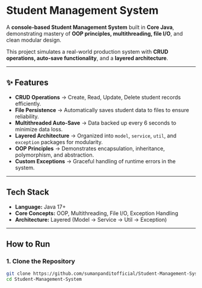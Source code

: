 #  Student Management System

A **console-based Student Management System** built in **Core Java**, demonstrating mastery of **OOP principles, multithreading, file I/O**, and clean modular design.  

This project simulates a real-world production system with **CRUD operations, auto-save functionality**, and a **layered architecture**.

---

## ✨ Features

-  **CRUD Operations** → Create, Read, Update, Delete student records efficiently.  
-  **File Persistence** → Automatically saves student data to files to ensure reliability.  
-  **Multithreaded Auto-Save** → Data backed up every 6 seconds to minimize data loss.  
-  **Layered Architecture** → Organized into `model`, `service`, `util`, and `exception` packages for modularity.  
-  **OOP Principles** → Demonstrates encapsulation, inheritance, polymorphism, and abstraction.  
-  **Custom Exceptions** → Graceful handling of runtime errors in the system.  

---

##  Tech Stack

- **Language:** Java 17+  
- **Core Concepts:** OOP, Multithreading, File I/O, Exception Handling  
- **Architecture:** Layered (Model → Service → Util → Exception)  

---

##  How to Run

### 1. Clone the Repository
```bash
git clone https://github.com/sumanpanditofficial/Student-Management-System.git
cd Student-Management-System
